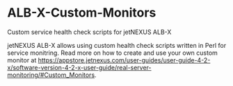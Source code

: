# ALB-X-Custom-Monitors
Custom service health check scripts for jetNEXUS ALB-X

jetNEXUS ALB-X allows using custom health check scripts written in Perl for service monitring. Read more on how to create and use your own custom monitor at https://appstore.jetnexus.com/user-guides/user-guide-4-2-x/software-version-4-2-x-user-guide/real-server-monitoring/#Custom_Monitors.
